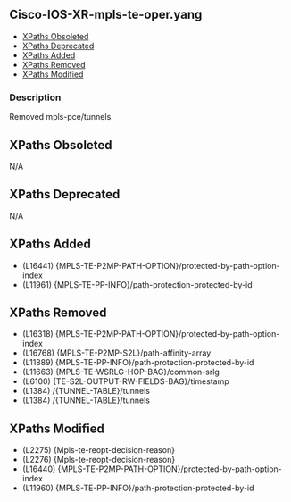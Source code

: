 ## Cisco-IOS-XR-mpls-te-oper.yang

- [XPaths Obsoleted](#xpaths-obsoleted)
- [XPaths Deprecated](#xpaths-deprecated)
- [XPaths Added](#xpaths-added)
- [XPaths Removed](#xpaths-removed)
- [XPaths Modified](#xpaths-modified)

### Description

Removed mpls-pce/tunnels.

## XPaths Obsoleted

N/A

## XPaths Deprecated

N/A

## XPaths Added

- (L16441)	{MPLS-TE-P2MP-PATH-OPTION}/protected-by-path-option-index
- (L11961)	{MPLS-TE-PP-INFO}/path-protection-protected-by-id

## XPaths Removed

- (L16318)	{MPLS-TE-P2MP-PATH-OPTION}/protected-by-path-option-index
- (L16768)	{MPLS-TE-P2MP-S2L}/path-affinity-array
- (L11889)	{MPLS-TE-PP-INFO}/path-protection-protected-by-id
- (L11663)	{MPLS-TE-WSRLG-HOP-BAG}/common-srlg
- (L6100)	{TE-S2L-OUTPUT-RW-FIELDS-BAG}/timestamp
- (L1384)	/{TUNNEL-TABLE}/tunnels
- (L1384)	/{TUNNEL-TABLE}/tunnels

## XPaths Modified

- (L2275)	{Mpls-te-reopt-decision-reason}
- (L2276)	{Mpls-te-reopt-decision-reason}
- (L16440)	{MPLS-TE-P2MP-PATH-OPTION}/protected-by-path-option-index
- (L11960)	{MPLS-TE-PP-INFO}/path-protection-protected-by-id

